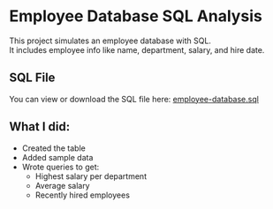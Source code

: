 # Employee Database SQL Analysis

This project simulates an employee database with SQL.  
It includes employee info like name, department, salary, and hire date.

##  SQL File
You can view or download the SQL file here: [employee-database.sql](./employee-database.sql)

## What I did:
- Created the table  
- Added sample data  
- Wrote queries to get:  
  - Highest salary per department  
  - Average salary  
  - Recently hired employees
